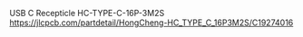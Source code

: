 USB C Recepticle 
HC-TYPE-C-16P-3M2S
https://jlcpcb.com/partdetail/HongCheng-HC_TYPE_C_16P3M2S/C19274016

